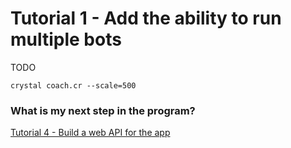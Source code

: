 # Tutorial 1 - Add the ability to run multiple bots
TODO
```
crystal coach.cr --scale=500
```

### What is my next step in the program?
[Tutorial 4 - Build a web API for the app](/articles/adoption-program-1/tutorial-4/)
